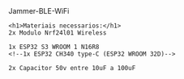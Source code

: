 <!DOCTYPE html>
<html lang="pt-br">
  <head>
    Jammer-BLE-WiFi
    <meta charset="utf-8">
  </head>
  <body>
    
    <h1>Materiais necessarios:</h1>
    2x Modulo Nrf24l01 Wireless

    1x ESP32 S3 WROOM 1 N16R8
    <!--1x ESP32 CH340 type-C (ESP32 WROOM 32D)-->

    2x Capacitor 50v entre 10uF a 100uF
    
  </body>
</html>
